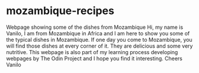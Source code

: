 # mozambique-recipes
Webpage showing some of the dishes from Mozambique
Hi, my name is Vanilo, I am from Mozambique in Africa and I am here to show you some of the typical dishes in Mozambique. If one day you come to Mozambique, you will find those dishes at every corner of it. They are delicious and some very nutritive.
This webpage is also part of my learning process developing webpages by The Odin Project and I hope you find it interesting. Cheers
Vanilo 